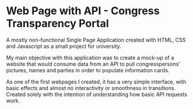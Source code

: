 # Web Page with API - Congress Transparency Portal

A mostly non-functional Single Page Application created with HTML, CSS and Javascript as a small project for university.

My main objective with this application was to create a mock-up of a website that would consume data from an API
to pull congresspersons' pictures, names and parties in order to populate information cards.

As one of the first webpages I created, it has a very simple interface, with basic effects and almost no interactivity or smoothness in transitions.
Created solely with the intention of understanding how basic API requests work.
